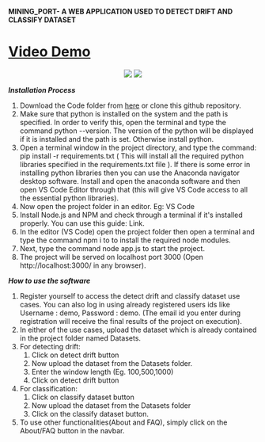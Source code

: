 **MINING_PORT- A WEB APPLICATION USED TO DETECT DRIFT AND CLASSIFY DATASET**

# [Video Demo](https://drive.google.com/file/d/1U-Qa-TiNM0yMg5Zl7Idwx7ht3AhiJFEz/view?usp=sharing)

<p align="center">
<img src="https://media.giphy.com/media/nJMt99rlbl4KQ7b4TF/giphy.gif">
<img src="https://media.giphy.com/media/Vfvt9AeSlLwMeW0Zjh/giphy.gif">
</p>
	
_**Installation Process**_
1. Download the Code folder from [here](https://drive.google.com/drive/folders/17T6AFhPrAt_8PGyWBrneISJrU2L9o1bl?usp=sharing) or clone this github repository.
1. Make sure that python is installed on the system and the path is specified. In order to verify this, open the terminal and type the command python --version. The version of the python will be displayed if it is installed and the path is set. Otherwise install python. 
1. Open a terminal window in the project directory, and type the command: pip install -r requirements.txt ( This will install all the required python libraries specified in the requirements.txt file ).  If there is some error in installing python libraries then you can use the Anaconda navigator desktop software. Install and open the anaconda software and then open VS Code Editor through that (this will give VS Code access to all the essential python libraries).
1. Now open the project folder in an editor. Eg: VS Code
1. Install Node.js and NPM and check through a terminal if it's installed properly. You can use this guide: Link.
1. In the editor (VS Code) open the project folder then open a terminal and type the command npm i to to install the required node modules.
1. Next, type the command node app.js to start the project.
1. The project will be served on localhost port 3000 (Open http://localhost:3000/ in any browser).


_**How to use the software**_
1. Register yourself to access the detect drift and classify dataset use cases. You can also log in using already registered users ids like Username : demo, Password : demo. 
(The email id you enter during registration will receive the final results of the project on execution).
1. In either of the use cases, upload the dataset which is already contained in the project folder named Datasets.
1. For detecting drift: 
	1. Click on detect drift button
	1. Now upload the dataset from the Datasets folder.
	1. Enter the window length (Eg. 100,500,1000)
	1. Click on detect drift button
1. For classification: 
	1. Click on classify dataset button
	1. Now upload the dataset from the Datasets folder
	1. Click on the classify dataset button.
1. To use other functionalities(About and FAQ), simply click on the About/FAQ button in the navbar. 



